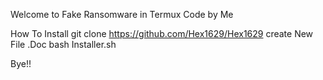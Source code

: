 Welcome to Fake Ransomware in Termux
Code by Me

How To Install
git clone https://github.com/Hex1629/Hex1629
create New File .Doc
bash Installer.sh

Bye!!
